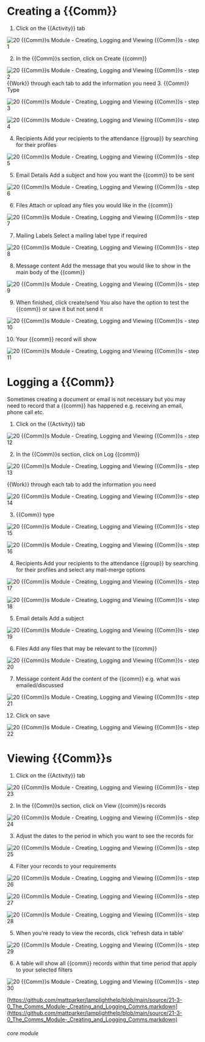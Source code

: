# 

# Creating a {{Comm}}
1. Click on the {{Activity}} tab

![20 {{Comm}}s Module - Creating, Logging and Viewing {{Comm}}s - step 1](20_Communications_Module_-_Creating,_Logging_and_Viewing_Communications_im_1.png)

2. In the {{Comm}}s section, click on Create {{comm}}

![20 {{Comm}}s Module - Creating, Logging and Viewing {{Comm}}s - step 2](20_Communications_Module_-_Creating,_Logging_and_Viewing_Communications_im_2.png)
{{Work}} through each tab to add the information you need
3. {{Comm}} Type

![20 {{Comm}}s Module - Creating, Logging and Viewing {{Comm}}s - step 3](20_Communications_Module_-_Creating,_Logging_and_Viewing_Communications_im_3.png)

![20 {{Comm}}s Module - Creating, Logging and Viewing {{Comm}}s - step 4](20_Communications_Module_-_Creating,_Logging_and_Viewing_Communications_im_4.png)

4. Recipients
Add your recipients to the attendance {{group}} by searching for their profiles

![20 {{Comm}}s Module - Creating, Logging and Viewing {{Comm}}s - step 5](20_Communications_Module_-_Creating,_Logging_and_Viewing_Communications_im_5.png)

5. Email Details
Add a subject and how you want the {{comm}} to be sent

![20 {{Comm}}s Module - Creating, Logging and Viewing {{Comm}}s - step 6](20_Communications_Module_-_Creating,_Logging_and_Viewing_Communications_im_6.png)

6. Files
Attach or upload any files you would like in the {{comm}}

![20 {{Comm}}s Module - Creating, Logging and Viewing {{Comm}}s - step 7](20_Communications_Module_-_Creating,_Logging_and_Viewing_Communications_im_7.png)

7. Mailing Labels
Select a mailing label type if required

![20 {{Comm}}s Module - Creating, Logging and Viewing {{Comm}}s - step 8](20_Communications_Module_-_Creating,_Logging_and_Viewing_Communications_im_8.png)

8. Message content
Add the message that you would like to show in the main body of the {{comm}}

![20 {{Comm}}s Module - Creating, Logging and Viewing {{Comm}}s - step 9](20_Communications_Module_-_Creating,_Logging_and_Viewing_Communications_im_9.png)

9. When finished, click create/send
You also have the option to test the {{comm}} or save it but not send it

![20 {{Comm}}s Module - Creating, Logging and Viewing {{Comm}}s - step 10](20_Communications_Module_-_Creating,_Logging_and_Viewing_Communications_im_10.png)

10. Your {{comm}} record will show

![20 {{Comm}}s Module - Creating, Logging and Viewing {{Comm}}s - step 11](20_Communications_Module_-_Creating,_Logging_and_Viewing_Communications_im_11.png)

# Logging a {{Comm}}
Sometimes creating a document or email is not necessary but you may need to record that a {{comm}} has happened e.g. receiving an email, phone call etc.
1. Click on the {{Activity}} tab

![20 {{Comm}}s Module - Creating, Logging and Viewing {{Comm}}s - step 12](20_Communications_Module_-_Creating,_Logging_and_Viewing_Communications_im_12.png)

2. In the {{Comm}}s section, click on Log {{comm}}

![20 {{Comm}}s Module - Creating, Logging and Viewing {{Comm}}s - step 13](20_Communications_Module_-_Creating,_Logging_and_Viewing_Communications_im_13.png)

{{Work}} through each tab to add the information you need

![20 {{Comm}}s Module - Creating, Logging and Viewing {{Comm}}s - step 14](20_Communications_Module_-_Creating,_Logging_and_Viewing_Communications_im_14.png)

3. {{Comm}} type

![20 {{Comm}}s Module - Creating, Logging and Viewing {{Comm}}s - step 15](20_Communications_Module_-_Creating,_Logging_and_Viewing_Communications_im_15.png)

![20 {{Comm}}s Module - Creating, Logging and Viewing {{Comm}}s - step 16](20_Communications_Module_-_Creating,_Logging_and_Viewing_Communications_im_16.png)

4. Recipients
Add your recipients to the attendance {{group}} by searching for their profiles and select any mail-merge options

![20 {{Comm}}s Module - Creating, Logging and Viewing {{Comm}}s - step 17](20_Communications_Module_-_Creating,_Logging_and_Viewing_Communications_im_17.png)

![20 {{Comm}}s Module - Creating, Logging and Viewing {{Comm}}s - step 18](20_Communications_Module_-_Creating,_Logging_and_Viewing_Communications_im_18.png)

5. Email details
Add a subject

![20 {{Comm}}s Module - Creating, Logging and Viewing {{Comm}}s - step 19](20_Communications_Module_-_Creating,_Logging_and_Viewing_Communications_im_19.png)

6. Files
Add any files that may be relevant to the {{comm}}

![20 {{Comm}}s Module - Creating, Logging and Viewing {{Comm}}s - step 20](20_Communications_Module_-_Creating,_Logging_and_Viewing_Communications_im_20.png)

7. Message content
Add the content of the {{comm}} e.g. what was emailed/discussed

![20 {{Comm}}s Module - Creating, Logging and Viewing {{Comm}}s - step 21](20_Communications_Module_-_Creating,_Logging_and_Viewing_Communications_im_21.png)

12. Click on save

![20 {{Comm}}s Module - Creating, Logging and Viewing {{Comm}}s - step 22](20_Communications_Module_-_Creating,_Logging_and_Viewing_Communications_im_22.png)

# Viewing {{Comm}}s
1. Click on the {{Activity}} tab

![20 {{Comm}}s Module - Creating, Logging and Viewing {{Comm}}s - step 23](20_Communications_Module_-_Creating,_Logging_and_Viewing_Communications_im_23.png)

2. In the {{Comm}}s section, click on View {{comm}}s records

![20 {{Comm}}s Module - Creating, Logging and Viewing {{Comm}}s - step 24](20_Communications_Module_-_Creating,_Logging_and_Viewing_Communications_im_24.png)

3. Adjust the dates to the period in which you want to see the records for

![20 {{Comm}}s Module - Creating, Logging and Viewing {{Comm}}s - step 25](20_Communications_Module_-_Creating,_Logging_and_Viewing_Communications_im_25.png)

4. Filter your records to your requirements

![20 {{Comm}}s Module - Creating, Logging and Viewing {{Comm}}s - step 26](20_Communications_Module_-_Creating,_Logging_and_Viewing_Communications_im_26.png)

![20 {{Comm}}s Module - Creating, Logging and Viewing {{Comm}}s - step 27](20_Communications_Module_-_Creating,_Logging_and_Viewing_Communications_im_27.png)

![20 {{Comm}}s Module - Creating, Logging and Viewing {{Comm}}s - step 28](20_Communications_Module_-_Creating,_Logging_and_Viewing_Communications_im_28.png)

5. When you&#039;re ready to view the records, click &#039;refresh data in table&#039;

![20 {{Comm}}s Module - Creating, Logging and Viewing {{Comm}}s - step 29](20_Communications_Module_-_Creating,_Logging_and_Viewing_Communications_im_29.png)

6. A table will show all {{comm}} records within that time period that apply to your selected filters

![20 {{Comm}}s Module - Creating, Logging and Viewing {{Comm}}s - step 30](20_Communications_Module_-_Creating,_Logging_and_Viewing_Communications_im_30.png)

[https://github.com/mattparker/lamplighthelp/blob/main/source/21-3-0_The_Comms_Module-_Creating_and_Logging_Comms.markdown](https://github.com/mattparker/lamplighthelp/blob/main/source/21-3-0_The_Comms_Module-_Creating_and_Logging_Comms.markdown)


###### core module